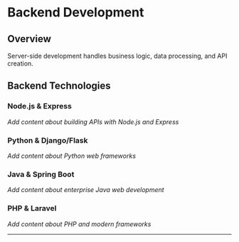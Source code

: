 # Backend Development

## Overview

Server-side development handles business logic, data processing, and API creation.

## Backend Technologies

### Node.js & Express
*Add content about building APIs with Node.js and Express*

### Python & Django/Flask
*Add content about Python web frameworks*

### Java & Spring Boot
*Add content about enterprise Java web development*

### PHP & Laravel
*Add content about PHP and modern frameworks*

---
